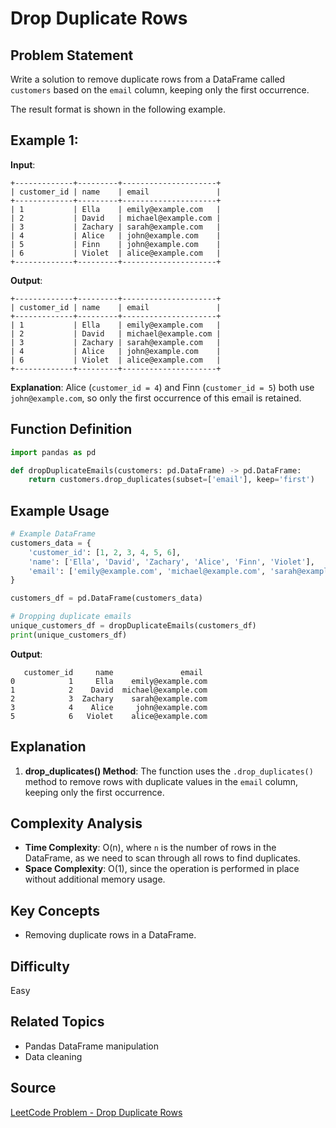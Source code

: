 # Drop Duplicate Rows

## Problem Statement
Write a solution to remove duplicate rows from a DataFrame called `customers` based on the `email` column, keeping only the first occurrence.

The result format is shown in the following example.

## Example 1:

**Input**:
```
+-------------+---------+---------------------+
| customer_id | name    | email               |
+-------------+---------+---------------------+
| 1           | Ella    | emily@example.com   |
| 2           | David   | michael@example.com |
| 3           | Zachary | sarah@example.com   |
| 4           | Alice   | john@example.com    |
| 5           | Finn    | john@example.com    |
| 6           | Violet  | alice@example.com   |
+-------------+---------+---------------------+
```

**Output**:
```
+-------------+---------+---------------------+
| customer_id | name    | email               |
+-------------+---------+---------------------+
| 1           | Ella    | emily@example.com   |
| 2           | David   | michael@example.com |
| 3           | Zachary | sarah@example.com   |
| 4           | Alice   | john@example.com    |
| 6           | Violet  | alice@example.com   |
+-------------+---------+---------------------+
```

**Explanation**:
Alice (`customer_id = 4`) and Finn (`customer_id = 5`) both use `john@example.com`, so only the first occurrence of this email is retained.

## Function Definition
```python
import pandas as pd

def dropDuplicateEmails(customers: pd.DataFrame) -> pd.DataFrame:
    return customers.drop_duplicates(subset=['email'], keep='first')
```

## Example Usage
```python
# Example DataFrame
customers_data = {
    'customer_id': [1, 2, 3, 4, 5, 6],
    'name': ['Ella', 'David', 'Zachary', 'Alice', 'Finn', 'Violet'],
    'email': ['emily@example.com', 'michael@example.com', 'sarah@example.com', 'john@example.com', 'john@example.com', 'alice@example.com']
}

customers_df = pd.DataFrame(customers_data)

# Dropping duplicate emails
unique_customers_df = dropDuplicateEmails(customers_df)
print(unique_customers_df)
```

**Output**:
```
   customer_id     name               email
0            1     Ella    emily@example.com
1            2    David  michael@example.com
2            3  Zachary    sarah@example.com
3            4    Alice     john@example.com
5            6   Violet    alice@example.com
```

## Explanation
1. **drop_duplicates() Method**: The function uses the `.drop_duplicates()` method to remove rows with duplicate values in the `email` column, keeping only the first occurrence.

## Complexity Analysis
- **Time Complexity**: O(n), where `n` is the number of rows in the DataFrame, as we need to scan through all rows to find duplicates.
- **Space Complexity**: O(1), since the operation is performed in place without additional memory usage.

## Key Concepts
- Removing duplicate rows in a DataFrame.

## Difficulty
Easy

## Related Topics
- Pandas DataFrame manipulation
- Data cleaning

## Source
[LeetCode Problem - Drop Duplicate Rows](https://leetcode.com/problems/drop-duplicate-rows/?envType=study-plan-v2&envId=introduction-to-pandas&lang=pythondata)
